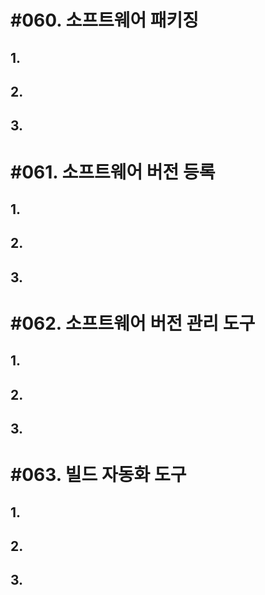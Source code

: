 # #060. 소프트웨어 패키징
## 1.
## 2.
## 3.


# #061. 소프트웨어 버전 등록
## 1.
## 2.
## 3.


# #062. 소프트웨어 버전 관리 도구
## 1.
## 2.
## 3.


# #063. 빌드 자동화 도구
## 1.
## 2.
## 3.